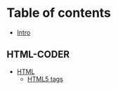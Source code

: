 # Table of contents

* [Intro](README.md)

## HTML-CODER

* [HTML](html-coder/html/README.md)
  * [HTML5 tags](html-coder/html/html5-tags.md)
